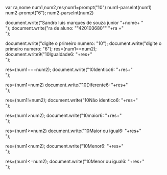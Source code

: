 var ra,nome 
num1,num2,res;num1=prompt("10")
num1-parseInt(num1)
num2-prompt("6");
num2-parseInt(num2)

document.write("Sandro luis marques de souza junior  "+nome+ "<br>");
document.write("ra de aluno: ""420103680"" "+ra +"<br>");

document.write("digite o primeiro numero: "10");
document.write("digite o primeiro numero: "6");
res=(num1==num2);
document.write9("10Igualdade6: "+res+"<br>");

res=(num1===num2);
document.write("10Identico6: "+res+"<br>");

res=(num1=num2)
document.write("10Diferente6: "+res+"<br>");

res=(num1!=num2);
document.write("10Não identico6: "+res+"<br>");

res=(num1>num2);
document.write("10maior6: "+res+"<br>");

res=(num1>=num2)
document.write("10Maior ou igual6: "+res+"<br>");

res=(num1<num2);
document.write("10Menor6: "+res+"<br>");

res=(num1<=num2);
document.write("10Menor ou igual6: "+res+"<br>");
